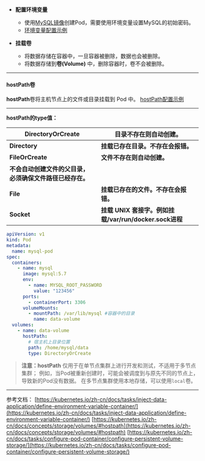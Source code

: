 - **配置环境变量**
  
  - 使用[MySQL镜像](https://hub.docker.com/_/mysql)创建Pod，需要使用环境变量设置MySQL的初始密码。
  - [环境变量配置示例](https://kubernetes.io/zh-cn/docs/tasks/inject-data-application/define-environment-variable-container/#define-an-env-variable-for-a-container)
- **挂载卷**
  
  - 将数据存储在容器中，一旦容器被删除，数据也会被删除。
  - 将数据存储到**卷(Volume)** 中，删除容器时，卷不会被删除。

---

#### hostPath卷

**hostPath**卷将主机节点上的文件或目录挂载到 Pod 中。
[hostPath配置示例](https://kubernetes.io/docs/concepts/storage/volumes/#hostpath-configuration-example)

---

**hostPath的type值：**

| **DirectoryOrCreate** | **目录不存在则自动创建。** |
| --- | --- |
| **Directory** | **挂载已存在目录。不存在会报错。** |
| **FileOrCreate** | **文件不存在则自动创建。**
**不会自动创建文件的父目录，必须确保文件路径已经存在。** |
| **File** | **挂载已存在的文件。不存在会报错。** |
| **Socket** | **挂载 UNIX 套接字。例如挂载/var/run/docker.sock进程** |

```yaml
apiVersion: v1
kind: Pod
metadata:
  name: mysql-pod
spec:
  containers:
    - name: mysql
      image: mysql:5.7
      env:
        - name: MYSQL_ROOT_PASSWORD
          value: "123456"
      ports:
        - containerPort: 3306
      volumeMounts:
        - mountPath: /var/lib/mysql #容器中的目录
          name: data-volume
  volumes:
    - name: data-volume
      hostPath:
        # 宿主机上目录位置
        path: /home/mysql/data
        type: DirectoryOrCreate
```

> **注意：hostPath** 仅用于在单节点集群上进行开发和测试，不适用于多节点集群；
> 例如，当Pod被重新创建时，可能会被调度到与原先不同的节点上，导致新的Pod没有数据。
> 在多节点集群使用本地存储，可以使用`local`卷。

---

参考文档：
[https://kubernetes.io/zh-cn/docs/tasks/inject-data-application/define-environment-variable-container/](https://kubernetes.io/zh-cn/docs/tasks/inject-data-application/define-environment-variable-container/)
[https://kubernetes.io/zh-cn/docs/concepts/storage/volumes/#hostpath](https://kubernetes.io/zh-cn/docs/concepts/storage/volumes/#hostpath)
[https://kubernetes.io/zh-cn/docs/tasks/configure-pod-container/configure-persistent-volume-storage/](https://kubernetes.io/zh-cn/docs/tasks/configure-pod-container/configure-persistent-volume-storage/)

